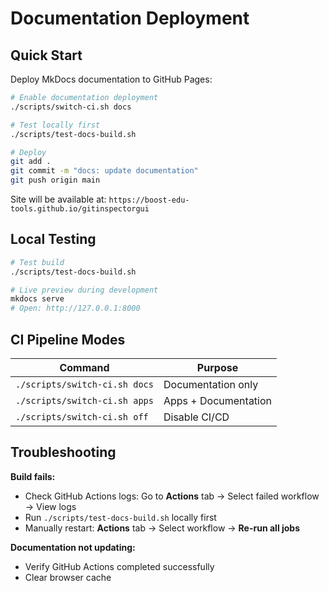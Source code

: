 # Documentation Deployment

## Quick Start

Deploy MkDocs documentation to GitHub Pages:

```bash
# Enable documentation deployment
./scripts/switch-ci.sh docs

# Test locally first
./scripts/test-docs-build.sh

# Deploy
git add .
git commit -m "docs: update documentation"
git push origin main
```

Site will be available at: `https://boost-edu-tools.github.io/gitinspectorgui`

## Local Testing

```bash
# Test build
./scripts/test-docs-build.sh

# Live preview during development
mkdocs serve
# Open: http://127.0.0.1:8000
```

## CI Pipeline Modes

| Command                       | Purpose              |
| ----------------------------- | -------------------- |
| `./scripts/switch-ci.sh docs` | Documentation only   |
| `./scripts/switch-ci.sh apps` | Apps + Documentation |
| `./scripts/switch-ci.sh off`  | Disable CI/CD        |

## Troubleshooting

**Build fails:**

- Check GitHub Actions logs: Go to **Actions** tab → Select failed workflow → View logs
- Run `./scripts/test-docs-build.sh` locally first
- Manually restart: **Actions** tab → Select workflow → **Re-run all jobs**

**Documentation not updating:**

- Verify GitHub Actions completed successfully
- Clear browser cache
